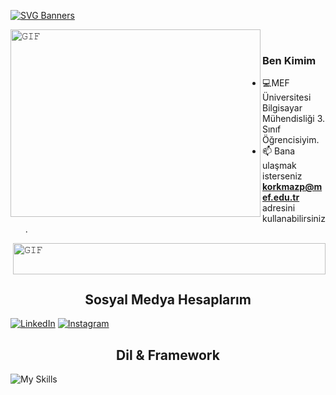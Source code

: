 
[![SVG Banners](https://svg-banners.vercel.app/api?type=typeWriter&text1=Polat%20Korkmaz%20👨‍💻&width=1200&height=350)](https://github.com/Akshay090/svg-banners)

<a target="_blank"><img align="left" height="300" width="400" alt="𝙶𝙸𝙵" src="https://user-images.githubusercontent.com/74038190/212749171-b84692a8-2b04-4e3b-93ca-ac14705da224.gif"></a>

<br/>

### Ben Kimim
- :computer:MEF Üniversitesi Bilgisayar Mühendisliği 3. Sınıf Öğrencisiyim.
- 📫 Bana ulaşmak isterseniz **korkmazp@mef.edu.tr** adresini kullanabilirsiniz. 

<a target="_blank"><img align="right" height="50" width="500" alt="𝙶𝙸𝙵" src="https://user-images.githubusercontent.com/74038190/212284158-e840e285-664b-44d7-b79b-e264b5e54825.gif"></a>
<br>

<body/>
<br/>
 <h2 align="center">Sosyal Medya Hesaplarım </h2>
 
[![LinkedIn](https://img.shields.io/badge/linkedin-%230077B5.svg?style=for-the-badge&logo=linkedin&logoColor=white)](https://www.linkedin.com/in/polatkorkmaz/)
[![Instagram](https://img.shields.io/badge/Instagram-%23E4405F.svg?style=for-the-badge&logo=Instagram&logoColor=white)](https://www.instagram.com/polatkkorkmaz/)

<h2 align="center">Dil & Framework</h2>

![My Skills](https://skillicons.dev/icons?i=java,py)

<br>
<body>
<p align="center">
</p>




